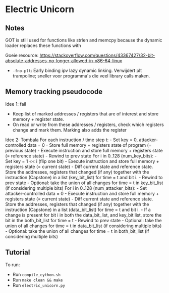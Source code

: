 # Electric Unicorn

## Notes
GOT is still used for functions like strlen and memcpy because the dynamic loader replaces these functions with

Goeie resource: https://stackoverflow.com/questions/43367427/32-bit-absolute-addresses-no-longer-allowed-in-x86-64-linux
- `-fno-plt`: Early binding ipv lazy dynamic linking. Verwijdert plt trampoline; sneller voor programma's die veel library calls maken.

## Memory tracking pseudocode

Idee 1: fail
- Keep list of marked addresses / registers that are of interest and store memory + register state.
- On read or write from these addresses / registers, check which registers change and mark them. Marking also adds the register

Idee 2: Tombala
For each instruction / time step t:
    - Set key = 0, attacker-controlled data = 0
    - Store full memory + registers state of program (= previous state)
    - Execute instruction and store full memory + registers state (= reference state)
    - Rewind to prev state
    For i in 0..128 (num_key_bits):
        - Set key = 1 << i (flip one bit)
        - Execute instruction and store full memory + registers state (= current state)
        - Diff current state and reference state. Store the addresses, registers that changed (if any) together with the instruction (Capstone) in a list (key_bit_list) for time = t and bit i.
        - Rewind to prev state
    - Optional: take the union of all changes for time = t in key_bit_list (if considering multiple bits)
    For i in 0..128 (num_attacker_bits):
        - Set attacker-controlled data = 0
        - Execute instruction and store full memory + registers state (= current state)
        - Diff current state and reference state. Store the addresses, registers that changed (if any) together with the instruction (Capstone) in a list (data_bit_list) for time = t and bit i.
        - If a change is present for bit i in both the data_bit_list, and key_bit list, store the bit in the both_bit_list for time = t
        - Rewind to prev state
    - Optional: take the union of all changes for time = t in data_bit_list (if considering multiple bits)
    - Optional: take the union of all changes for time = t in both_bit_list (if considering multiple bits)
    

## Tutorial

To run:
- Run `compile_cython.sh`
- Run `make clean && make`
- Run `electric_unicorn.py`
